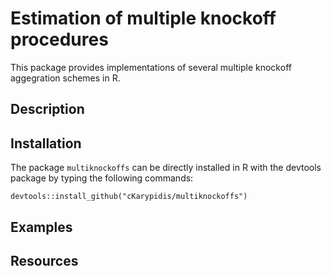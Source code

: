 # Estimation of multiple knockoff procedures
This package provides implementations of several multiple knockoff aggegration schemes in R. 

## Description



## Installation
The package `multiknockoffs` can be directly installed in R with the devtools package by typing the following commands:
```
devtools::install_github("cKarypidis/multiknockoffs")
```

## Examples


## Resources


